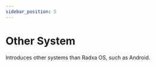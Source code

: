 ```yaml
---
sidebar_position: 5
---
```


# Other System

Introduces other systems than Radxa OS, such as Android.

<DocCardList />
